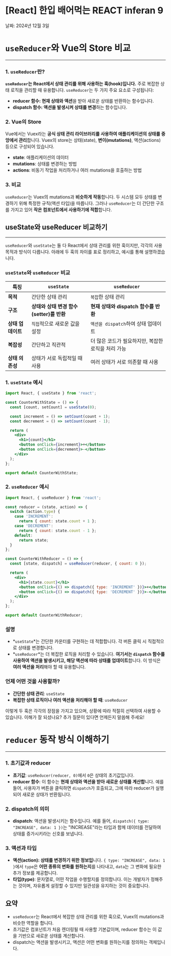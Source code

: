 # [React] 한입 배어먹는 REACT inferan 9

날짜: 2024년 12월 3일

# `useReducer`와 Vue의 Store 비교

---

### 1. `useReducer`란?

**`useReducer`는 React에서 상태 관리를 위해 사용하는 훅(hook)입니다.** 주로 복잡한 상태 로직을 관리할 때 유용합니다. `useReducer`는 두 가지 주요 요소로 구성됩니다:

- **reducer 함수: 현재 상태와 액션**을 받아 새로운 상태를 반환하는 함수입니다.
- **dispatch 함수: 액션을 발생시켜 상태를 변경**하는 함수입니다.

### 2. Vue의 Store

Vue에서는 Vuex라는 **공식 상태 관리 라이브러리를 사용하여 애플리케이션의 상태를 중앙에서 관리**합니다. Vuex의 store는 상태(state), **변이(mutations)**, 액션(actions) 등으로 구성되어 있습니다.

- **state**: 애플리케이션의 데이터
- **mutations**: 상태를 변경하는 방법
- **actions**: 비동기 작업을 처리하거나 여러 mutations을 호출하는 방법

### 3. 비교

`useReducer`는 Vuex의 mutations과 **비슷하게 작동**합니다. 두 시스템 모두 상태를 변경하기 위해 특정한 규칙(액션 타입)을 따릅니다. 그러나 `useReducer`는 더 간단한 구조를 가지고 있어 **작은 컴포넌트에서 사용하기에 적합**합니다.

## useState와 useReducer 비교하기

---

`useReducer`와 `useState`는 둘 다 React에서 상태 관리를 위한 훅이지만, 각각의 사용 목적과 방식이 다릅니다. 아래에 두 훅의 차이를 표로 정리하고, 예시를 통해 설명하겠습니다.

### `useState`와 `useReducer` 비교

| 특징 | `useState` | `useReducer` |
| --- | --- | --- |
| **목적** | 간단한 상태 관리 | `복잡`한 상태 관리 |
| **구조** | **상태와 상태 변경 함수(setter)를 반환** | **현재 상태와 dispatch 함수를 반환** |
| **상태 업데이트** | `직접`적으로 새로운 값을 설정 | `액션을 dispatch`하여 상태 업데이트 |
| **복잡성** | 간단하고 직관적 | 더 많은 코드가 필요하지만, 복잡한 로직을 처리 가능 |
| **상태 의존성** | 상태가 서로 독립적일 때 사용 | 여러 상태가 서로 의존할 때 사용 |

### 1. `useState` 예시

```jsx
import React, { useState } from 'react';

const CounterWithState = () => {
  const [count, setCount] = useState(0);

  const increment = () => setCount(count + 1);
  const decrement = () => setCount(count - 1);

  return (
    <div>
      <h1>{count}</h1>
      <button onClick={increment}>+</button>
      <button onClick={decrement}>-</button>
    </div>
  );
};

export default CounterWithState;

```

### 2. `useReducer` 예시

```jsx
import React, { useReducer } from 'react';

const reducer = (state, action) => {
  switch (action.type) {
    case 'INCREMENT':
      return { count: state.count + 1 };
    case 'DECREMENT':
      return { count: state.count - 1 };
    default:
      return state;
  }
};

const CounterWithReducer = () => {
  const [state, dispatch] = useReducer(reducer, { count: 0 });

  return (
    <div>
      <h1>{state.count}</h1>
      <button onClick={() => dispatch({ type: 'INCREMENT' })}>+</button>
      <button onClick={() => dispatch({ type: 'DECREMENT' })}>-</button>
    </div>
  );
};

export default CounterWithReducer;

```

### 설명

- *`useState`*는 간단한 카운터를 구현하는 데 적합합니다. 각 버튼 클릭 시 직접적으로 상태를 변경합니다.
- *`useReducer`*는 더 복잡한 로직을 처리할 수 있습니다. **여기서는 `dispatch` 함수를 사용하여 액션을 발생시키고, 해당 액션에 따라 상태를 업데이트**합니다. 이 방식은 **여러 액션을 처리**해야 할 때 유용합니다.

### 언제 어떤 것을 사용할까?

- **간단한 상태 관리**: `useState`
- **복잡한 상태 로직이나 여러 액션을 처리해야 할 때**: `useReducer`

이렇게 두 훅은 각각의 장점을 가지고 있으며, 상황에 따라 적절히 선택하여 사용할 수 있습니다. 이해가 잘 되셨나요? 추가 질문이 있다면 언제든지 말씀해 주세요!

# `reducer` 동작 방식 이해하기

---

### 1. 초기값과 reducer

- **초기값**: `useReducer(reducer, 0)`에서 `0`은 상태의 초기값입니다.
- **reducer 함수**: 이 함수는 **현재 상태와 액션을 받아 새로운 상태를 계산합**니다. 예를 들어, 사용자가 버튼을 클릭하면 `dispatch`가 호출되고, 그에 따라 reducer가 실행되어 새로운 상태가 반환됩니다.

### 2. dispatch의 의미

- **dispatch**: 액션을 발생시키는 함수입니다. 예를 들어, `dispatch({ type: "INCREASE", data: 1 })`는 "INCREASE"라는 타입과 함께 데이터를 전달하여 상태를 증가시키라는 신호를 보냅니다.

### 3. 액션과 타입

- **액션(action): 상태를 변경하기 위한 정보입**니다. `{ type: "INCREASE", data: 1 }`에서 `type`은 **어떤 종류의 변화를 원하는지**를 나타내고, `data`는 그 변화에 필요한 추가 정보를 제공합니다.
- **타입(type)**: 문자열로, 어떤 작업을 수행할지를 정의합니다. 이는 개발자가 정해주는 것이며, 자유롭게 설정할 수 있지만 일관성을 유지하는 것이 중요합니다.

## 요약

- `useReducer`는 React에서 복잡한 상태 관리를 위한 훅으로, Vuex의 mutations과 비슷한 역할을 합니다.
- 초기값은 컴포넌트가 처음 렌더링될 때 사용할 기본값이며, reducer 함수는 이 값을 기반으로 새로운 상태를 계산합니다.
- dispatch는 액션을 발생시키고, 액션은 어떤 변화를 원하는지를 정의하는 객체입니다.